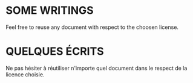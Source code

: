 SOME WRITINGS
=============

Feel free to reuse any document with respect to the choosen license.



QUELQUES ÉCRITS
===============

Ne pas hésiter à réutiliser n'importe quel document dans le respect de la licence choisie.
